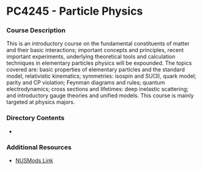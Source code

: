 # PC4245 - Particle Physics

### Course Description
This is an introductory course on the fundamental constituents of matter and
their basic interactions; important concepts and principles, recent important
experiments, underlying theoretical tools and calculation techniques in
elementary particles physics will be expounded. The topics covered are: basic
properties of elementary particles and the standard model, relativistic
kinematics; symmetries: isospin and SU(3), quark model; parity and CP violation;
Feynman diagrams and rules; quantum electrodynamics; cross sections and
lifetimes: deep inelastic scattering; and introductory gauge theories and
unified models. This course is mainly targeted at physics majors.

### Directory Contents
- 

### Additional Resources
- [NUSMods Link](https://nusmods.com/courses/PC4245/particle-physics)

